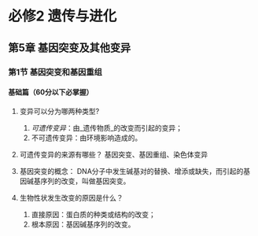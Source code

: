 # 必修2 遗传与进化

## 第5章  基因突变及其他变异

### 第1节  基因突变和基因重组

#### 基础篇（60分以下必掌握）

1. 变异可以分为哪两种类型?
   1. _可遗传变异_：由_遗传物质_的改变而引起的变异；
   2. 不可遗传变异：由环境影响造成的。
   
2. 可遗传变异的来源有哪些？
基因突变、基因重组、染色体变异

3. 基因突变的概念：
DNA分子中发生碱基对的替换、增添或缺失，而引起的基因碱基序列的改变，叫做基因突变。

4. 生物性状发生改变的原因是什么？
   1. 直接原因：蛋白质的种类或结构的改变；
   2. 根本原因：基因碱基序列的改变。



